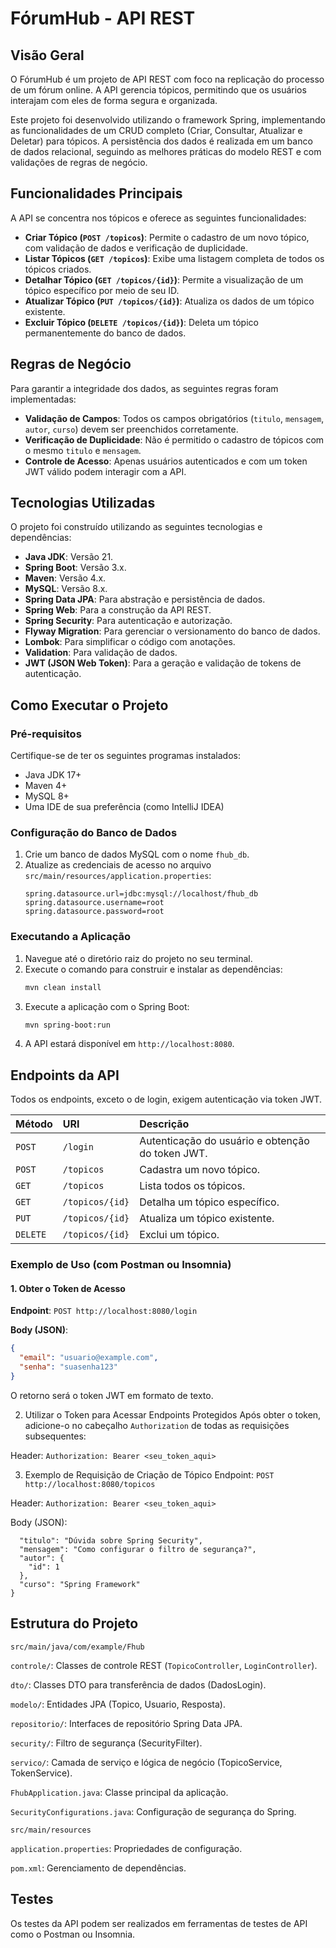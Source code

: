 # FórumHub - API REST

## Visão Geral

O FórumHub é um projeto de API REST com foco na replicação do processo de um fórum online. A API gerencia tópicos, permitindo que os usuários interajam com eles de forma segura e organizada.

Este projeto foi desenvolvido utilizando o framework Spring, implementando as funcionalidades de um CRUD completo (Criar, Consultar, Atualizar e Deletar) para tópicos. A persistência dos dados é realizada em um banco de dados relacional, seguindo as melhores práticas do modelo REST e com validações de regras de negócio.

## Funcionalidades Principais

A API se concentra nos tópicos e oferece as seguintes funcionalidades:

* **Criar Tópico (`POST /topicos`)**: Permite o cadastro de um novo tópico, com validação de dados e verificação de duplicidade.
* **Listar Tópicos (`GET /topicos`)**: Exibe uma listagem completa de todos os tópicos criados.
* **Detalhar Tópico (`GET /topicos/{id}`)**: Permite a visualização de um tópico específico por meio de seu ID.
* **Atualizar Tópico (`PUT /topicos/{id}`)**: Atualiza os dados de um tópico existente.
* **Excluir Tópico (`DELETE /topicos/{id}`)**: Deleta um tópico permanentemente do banco de dados.

## Regras de Negócio

Para garantir a integridade dos dados, as seguintes regras foram implementadas:

* **Validação de Campos**: Todos os campos obrigatórios (`titulo`, `mensagem`, `autor`, `curso`) devem ser preenchidos corretamente.
* **Verificação de Duplicidade**: Não é permitido o cadastro de tópicos com o mesmo `titulo` e `mensagem`.
* **Controle de Acesso**: Apenas usuários autenticados e com um token JWT válido podem interagir com a API.

## Tecnologias Utilizadas

O projeto foi construído utilizando as seguintes tecnologias e dependências:

* **Java JDK**: Versão 21.
* **Spring Boot**: Versão 3.x.
* **Maven**: Versão 4.x.
* **MySQL**: Versão 8.x.
* **Spring Data JPA**: Para abstração e persistência de dados.
* **Spring Web**: Para a construção da API REST.
* **Spring Security**: Para autenticação e autorização.
* **Flyway Migration**: Para gerenciar o versionamento do banco de dados.
* **Lombok**: Para simplificar o código com anotações.
* **Validation**: Para validação de dados.
* **JWT (JSON Web Token)**: Para a geração e validação de tokens de autenticação.

## Como Executar o Projeto

### Pré-requisitos

Certifique-se de ter os seguintes programas instalados:

* Java JDK 17+
* Maven 4+
* MySQL 8+
* Uma IDE de sua preferência (como IntelliJ IDEA)

### Configuração do Banco de Dados

1.  Crie um banco de dados MySQL com o nome `fhub_db`.
2.  Atualize as credenciais de acesso no arquivo `src/main/resources/application.properties`:
    ```properties
    spring.datasource.url=jdbc:mysql://localhost/fhub_db
    spring.datasource.username=root
    spring.datasource.password=root
    ```

### Executando a Aplicação

1.  Navegue até o diretório raiz do projeto no seu terminal.
2.  Execute o comando para construir e instalar as dependências:
    ```bash
    mvn clean install
    ```
3.  Execute a aplicação com o Spring Boot:
    ```bash
    mvn spring-boot:run
    ```
4.  A API estará disponível em `http://localhost:8080`.

## Endpoints da API

Todos os endpoints, exceto o de login, exigem autenticação via token JWT.

| Método | URI | Descrição |
| :--- | :--- | :--- |
| `POST` | `/login` | Autenticação do usuário e obtenção do token JWT. |
| `POST` | `/topicos` | Cadastra um novo tópico. |
| `GET` | `/topicos` | Lista todos os tópicos. |
| `GET` | `/topicos/{id}` | Detalha um tópico específico. |
| `PUT` | `/topicos/{id}` | Atualiza um tópico existente. |
| `DELETE` | `/topicos/{id}` | Exclui um tópico. |

### Exemplo de Uso (com Postman ou Insomnia)

#### 1. Obter o Token de Acesso

**Endpoint**: `POST http://localhost:8080/login`

**Body (JSON)**:
```json
{
  "email": "usuario@example.com",
  "senha": "suasenha123"
}
```
O retorno será o token JWT em formato de texto.

2. Utilizar o Token para Acessar Endpoints Protegidos
Após obter o token, adicione-o no cabeçalho ```Authorization``` de todas as requisições subsequentes:

Header: ```Authorization: Bearer <seu_token_aqui>```

3. Exemplo de Requisição de Criação de Tópico
Endpoint: ```POST http://localhost:8080/topicos```

Header: ```Authorization: Bearer <seu_token_aqui>```

Body (JSON):
```{
  "titulo": "Dúvida sobre Spring Security",
  "mensagem": "Como configurar o filtro de segurança?",
  "autor": {
    "id": 1
  },
  "curso": "Spring Framework"
}
```

## Estrutura do Projeto ##
```src/main/java/com/example/Fhub```

```controle/```: Classes de controle REST (```TopicoController```, ```LoginController```).

```dto/```: Classes DTO para transferência de dados (DadosLogin).

```modelo/```: Entidades JPA (Topico, Usuario, Resposta).

```repositorio/```: Interfaces de repositório Spring Data JPA.

```security/```: Filtro de segurança (SecurityFilter).

```servico/```: Camada de serviço e lógica de negócio (TopicoService, TokenService).

```FhubApplication.java```: Classe principal da aplicação.

```SecurityConfigurations.java```: Configuração de segurança do Spring.

```src/main/resources```

```application.properties```: Propriedades de configuração.

```pom.xml```: Gerenciamento de dependências.

## Testes ##
Os testes da API podem ser realizados em ferramentas de testes de API como o Postman ou Insomnia.
